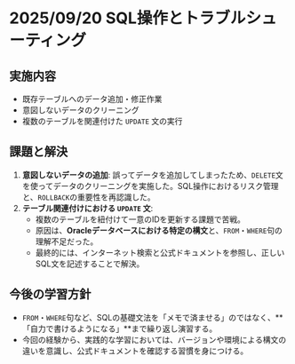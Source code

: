 # 2025/09/20 SQL操作とトラブルシューティング

## 実施内容

* 既存テーブルへのデータ追加・修正作業
* 意図しないデータのクリーニング
* 複数のテーブルを関連付けた `UPDATE` 文の実行

## 課題と解決

1.  **意図しないデータの追加**: 誤ってデータを追加してしまったため、`DELETE`文を使ってデータのクリーニングを実施した。SQL操作におけるリスク管理と、`ROLLBACK`の重要性を再認識した。
2.  **テーブル関連付けにおける `UPDATE` 文**: 
    -   複数のテーブルを紐付けて一意のIDを更新する課題で苦戦。
    -   原因は、**Oracleデータベースにおける特定の構文**と、`FROM`・`WHERE`句の理解不足だった。
    -   最終的には、インターネット検索と公式ドキュメントを参照し、正しいSQL文を記述することで解決。

## 今後の学習方針

-   `FROM`・`WHERE`句など、SQLの基礎文法を「メモで済ませる」のではなく、**「自力で書けるようになる」**まで繰り返し演習する。
-   今回の経験から、実践的な学習においては、バージョンや環境による構文の違いを意識し、公式ドキュメントを確認する習慣を身につける。